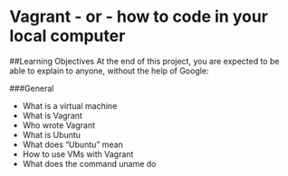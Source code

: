 # Vagrant - or - how to code in your local computer


##Learning Objectives
At the end of this project, you are expected to be able to explain to anyone, without the help of Google:

###General

* What is a virtual machine
* What is Vagrant
* Who wrote Vagrant
* What is Ubuntu
* What does “Ubuntu” mean
* How to use VMs with Vagrant
* What does the command uname do

